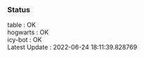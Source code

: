 ### Status


table : OK  
hogwarts : OK  
icy-bot : OK  
Latest Update : 2022-06-24 18:11:39.828769
